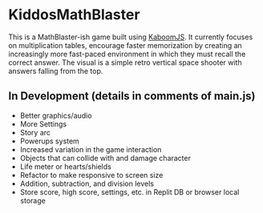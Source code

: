 # KiddosMathBlaster
This is a MathBlaster-ish game built using [KaboomJS](https://kaboomjs.com/). It currently focuses on multiplication tables, encourage faster memorization by creating an increasingly more fast-paced environment in which they must recall the correct answer. The visual is a simple retro vertical space shooter with answers falling from the top.

## In Development (details in comments of main.js)
- Better graphics/audio
- More Settings
- Story arc
- Powerups system
- Increased variation in the game interaction
- Objects that can collide with and damage character
- Life meter or hearts/shields
- Refactor to make responsive to screen size
- Addition, subtraction, and division levels
- Store score, high score, settings, etc. in Replit DB or browser local storage